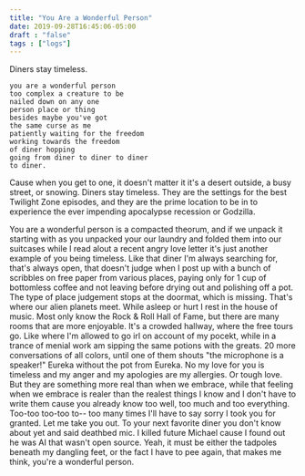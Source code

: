 ```yaml
---
title: "You Are a Wonderful Person"
date: 2019-09-28T16:45:06-05:00
draft : "false"
tags : ["logs"]
---
```


Diners stay timeless.

<!--more-->

```
you are a wonderful person
too complex a creature to be
nailed down on any one
person place or thing
besides maybe you've got
the same curse as me
patiently waiting for the freedom
working towards the freedom
of diner hopping
going from diner to diner to diner
to diner.
```

Cause when you get to one, it doesn't matter it it's a desert outside, a busy street, or snowing. Diners stay timeless. They are the settings for the best Twilight Zone episodes, and they are the prime location to be in to experience the ever impending apocalypse recession or Godzilla.

You are a wonderful person is a compacted theorum, and if we unpack it starting with as you unpacked your our laundry and folded them into our suitcases while I read alout a recent angry love letter it's just another example of you being timeless. Like that diner I'm always searching for, that's always open, that doesn't judge when I post up with a bunch of scribbles on free paper from various places, paying only for 1 cup of bottomless coffee and not leaving before drying out and polishing off a pot. The type of place judgement stops at the doormat, which is missing. That's where our alien planets meet. While asleep or hurt I rest in the house of music. Most only know the Rock & Roll Hall of Fame, but there are many rooms that are more enjoyable. It's a crowded hallway, where the free tours go. Like where I'm allowed to go irl on account of my pocekt, while in a trance of menial work am sipping the same potions with the greats. 20 more conversations of all colors, until one of them shouts "the microphone is a speaker!" Eureka without the pot from Eureka. No my love for you is timeless and my anger and my apologies are my allergies. Or tough love. But they are something more real than when we embrace, while that feeling when we embrace is realer than the realest things I know and I don't have to write them cause you already know too well, too much and too everything.
Too-too too-too to-- too many times I'll have to say sorry I took you for granted. Let me take you out. To your next favorite diner you don't know about yet and said deathbed mic. I killed future Michael cause I found out he was AI that wasn't open source. Yeah, it must be either the tadpoles beneath my dangling feet, or the fact I have to pee again, that makes me think, you're a wonderful person.   
